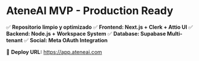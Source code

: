 # AteneAI MVP - Production Ready

✅ **Repositorio limpio y optimizado**
✅ **Frontend: Next.js + Clerk + Attio UI**
✅ **Backend: Node.js + Workspace System**
✅ **Database: Supabase Multi-tenant**
✅ **Social: Meta OAuth Integration**

🎯 **Deploy URL:** https://app.ateneai.com
